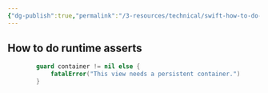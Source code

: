 ```yaml
---
{"dg-publish":true,"permalink":"/3-resources/technical/swift-how-to-do-runtime-asserts/","tags":["quicktip","swift","☢️_Atomic","🔧_Technical","🌲_Evergreen"],"updated":"2025-10-20T07:52:39.152-07:00"}
---
```



## How to do runtime asserts

```swift
        guard container != nil else {
            fatalError("This view needs a persistent container.")
        }
```